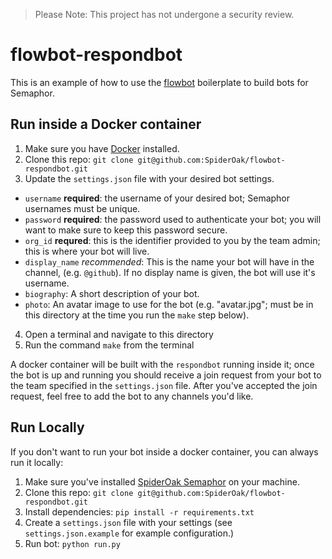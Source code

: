 > Please Note: This project has not undergone a security review.


# flowbot-respondbot
This is an example of how to use the [flowbot](https://github.com/SpiderOak/flowbot) boilerplate to build bots for Semaphor.

## Run inside a Docker container
1. Make sure you have [Docker](https://www.docker.com/products/docker) installed.
2. Clone this repo: `git clone git@github.com:SpiderOak/flowbot-respondbot.git`
3. Update the `settings.json` file with your desired bot settings.
  - `username` **required**: the username of your desired bot; Semaphor usernames must be unique.  
  - `password` **required**: the password used to authenticate your bot; you will want to make sure to keep this password secure.
  - `org_id` **requred**: this is the identifier provided to you by the team admin; this is where your bot will live.
  - `display_name` *recommended*: This is the name your bot will have in the channel, (e.g. `@github`). If no display name is given, the bot will use it's username.
  - `biography`: A short description of your bot.
  - `photo`: An avatar image to use for the bot (e.g. "avatar.jpg"; must be in this directory at the time you run the `make` step below).

4. Open a terminal and navigate to this directory
5. Run the command `make` from the terminal

A docker container will be built with the `respondbot` running inside it; once the bot is up and running you should receive a join request from your bot to the team specified in the `settings.json` file. After you've accepted the join request, feel free to add the bot to any channels you'd like.


## Run Locally
If you don't want to run your bot inside a docker container, you can always run it locally:

1. Make sure you've installed [SpiderOak Semaphor](https://spideroak.com/opendownload) on your machine.
2. Clone this repo: `git clone git@github.com:SpiderOak/flowbot-respondbot.git`
3. Install dependencies: `pip install -r requirements.txt`
4. Create a `settings.json` file with your settings (see `settings.json.example` for example configuration.)
4. Run bot: `python run.py`
